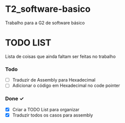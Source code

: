 # T2_software-basico
Trabalho para a G2 de software básico

# TODO LIST

Lista de coisas que ainda faltam ser feitas no trabalho

### Todo

- [ ] Traduzir de Assembly para Hexadecimal
- [ ] Adicionar o código em Hexadecimal no code pointer

### Done ✓

- [x] Criar a TODO List para organizar
- [x] Traduzir todos os casos para assembly
